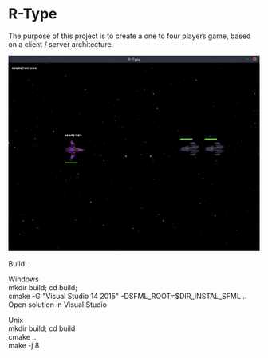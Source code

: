 R-Type
=====

The purpose of this project is to create a one to four players game, based on a client / server architecture.

![Alt text](R-Type.png?raw=true "R-Type")

Build:  

Windows  
	mkdir build; cd build;  
	cmake -G "Visual Studio 14 2015" -DSFML_ROOT=$DIR_INSTAL_SFML ..  
	Open solution in Visual Studio  

Unix  
	mkdir build; cd build  
	cmake ..  
	make -j 8  

